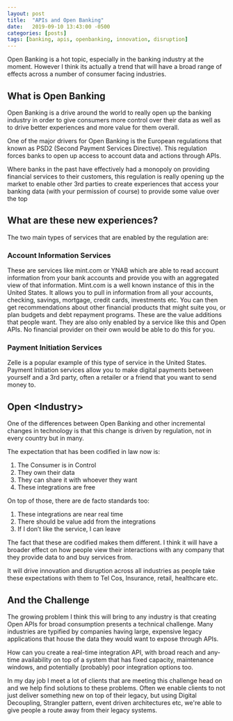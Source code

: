 ```yaml
---
layout: post
title:  "APIs and Open Banking"
date:   2019-09-10 13:43:00 -0500
categories: [posts]
tags: [banking, apis, openbanking, innovation, disruption]
---
```


Open Banking is a hot topic, especially in the banking industry at the moment. However I think its actually a trend that will have a broad range of effects across a number of consumer facing industries.

## What is Open Banking
Open Banking is a drive around the world to really open up the banking industry in order to give consumers more control over their data as well as to drive better experiences and more value for them overall.

One of the major drivers for Open Banking is the European regulations that known as PSD2 (Second Payment Services Directive). This regulation forces banks to open up access to account data and actions through APIs.

Where banks in the past have effectively had a monopoly on providing financial services to their customers, this regulation is really opening up the market to enable other 3rd parties to create experiences that access your banking data (with your permission of course) to provide some value over the top

## What are these new experiences?
The two main types of services that are enabled by the regulation are:

### Account Information Services
These are services like mint.com or YNAB which are able to read account information from your bank accounts and provide you with an aggregated view of that information. Mint.com is a well known instance of this in the United States. It allows you to pull in information from all your accounts, checking, savings, mortgage, credit cards, investments etc. You can then get recommendations about other financial products that might suite you, or plan budgets and debt repayment programs. These are the value additions that people want. They are also only enabled by a service like this and Open APIs. No financial provider on their own would be able to do this for you.

### Payment Initiation Services
Zelle is a popular example of this type of service in the United States. Payment Initiation services allow you to make digital payments between yourself and a 3rd party, often a retailer or a friend that you want to send money to.

## Open &lt;Industry&gt;
One of the differences between Open Banking and other incremental changes in technology is that this change is driven by regulation, not in every country but in many.

The expectation that has been codified in law now is:

1. The Consumer is in Control
1. They own their data
1. They can share it with whoever they want
1. These integrations are free

On top of those, there are de facto standards too:

1. These integrations are near real time
1. There should be value add from the integrations
1. If I don’t like the service, I can leave

The fact that these are codified makes them different. I think it will have a broader effect on how people view their interactions with any company that they provide data to and buy services from.

It will drive innovation and disruption across all industries as people take these expectations with them to Tel Cos, Insurance, retail, healthcare etc.

## And the Challenge
The growing problem I think this will bring to any industry is that creating Open APIs for broad consumption presents a technical challenge. Many industries are typified by companies having large, expensive legacy applications that house the data they would want to expose through APIs.

How can you create a real-time integration API, with broad reach and any-time availability on top of a system that has fixed capacity, maintenance windows, and potentially (probably) poor integration options too.

In my day job I meet a lot of clients that are meeting this challenge head on and we help find solutions to these problems. Often we enable clients to not just deliver something new on top of their legacy, but using Digital Decoupling, Strangler pattern, event driven architectures etc, we're able to give people a route away from their legacy systems.